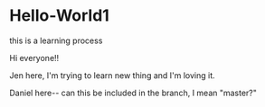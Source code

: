 # Hello-World1
this is a learning process

Hi everyone!!

Jen here, I'm trying to learn new thing and I'm loving it.

Daniel here-- can this be included in the branch, I mean "master?"

